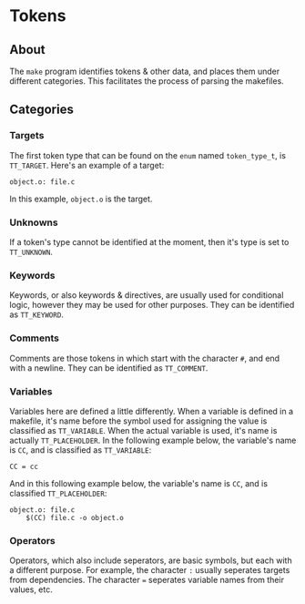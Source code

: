 # Tokens
## About
The `make` program identifies tokens & other data, and places them under different categories. This facilitates the process of parsing the makefiles.
## Categories
### Targets
The first token type that can be found on the `enum` named `token_type_t`, is `TT_TARGET`. Here's an example of a target:
```
object.o: file.c
```
In this example, `object.o` is the target.
### Unknowns
If a token's type cannot be identified at the moment, then it's type is set to `TT_UNKNOWN`.
### Keywords
Keywords, or also keywords & directives, are usually used for conditional logic, however they may be used for other purposes. They can be identified as `TT_KEYWORD`.
### Comments
Comments are those tokens in which start with the character `#`, and end with a newline. They can be identified as `TT_COMMENT`.
### Variables
Variables here are defined a little differently. When a variable is defined in a makefile, it's name before the symbol used for assigning the value is classified as `TT_VARIABLE`. When the actual variable is used, it's name is actually `TT_PLACEHOLDER`.
In the following example below, the variable's name is `CC`, and is classified as `TT_VARIABLE`:
```
CC = cc
```
And in this following example below, the variable's name is `CC`, and is classified `TT_PLACEHOLDER`:
```
object.o: file.c
	$(CC) file.c -o object.o
```
### Operators
Operators, which also include seperators, are basic symbols, but each with a different purpose. For example, the character `:` usually seperates targets from dependencies. The character `=` seperates variable names from their values, etc.
